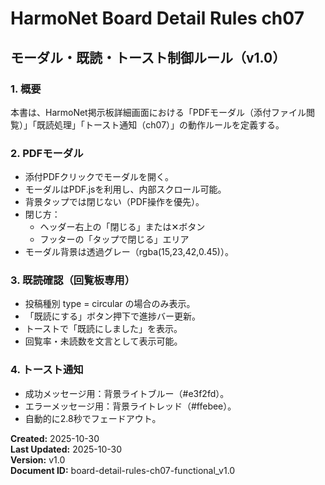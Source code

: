 # HarmoNet Board Detail Rules ch07
## モーダル・既読・トースト制御ルール（v1.0）

### 1. 概要
本書は、HarmoNet掲示板詳細画面における「PDFモーダル（添付ファイル閲覧）」「既読処理」「トースト通知（ch07）」の動作ルールを定義する。

### 2. PDFモーダル
- 添付PDFクリックでモーダルを開く。
- モーダルはPDF.jsを利用し、内部スクロール可能。
- 背景タップでは閉じない（PDF操作を優先）。
- 閉じ方：  
  - ヘッダー右上の「閉じる」または✕ボタン  
  - フッターの「タップで閉じる」エリア  
- モーダル背景は透過グレー（rgba(15,23,42,0.45)）。

### 3. 既読確認（回覧板専用）
- 投稿種別 type = circular の場合のみ表示。
- 「既読にする」ボタン押下で進捗バー更新。
- トーストで「既読にしました」を表示。
- 回覧率・未読数を文言として表示可能。

### 4. トースト通知
- 成功メッセージ用：背景ライトブルー（#e3f2fd）。
- エラーメッセージ用：背景ライトレッド（#ffebee）。
- 自動的に2.8秒でフェードアウト。

**Created:** 2025-10-30  
**Last Updated:** 2025-10-30  
**Version:** v1.0  
**Document ID:** board-detail-rules-ch07-functional_v1.0
